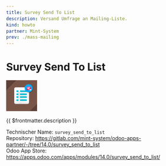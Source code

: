 ```yaml
---
title: Survey Send To List
description: Versand Umfrage an Mailing-Liste.
kind: howto
partner: Mint-System
prev: ./mass-mailing
---
```

# Survey Send To List
![](attachments/odoo_icons_survey_send_to_list.png)

{{ $frontmatter.description }}

Technischer Name: `survey_send_to_list`\
Repository: <https://gitlab.com/mint-system/odoo-apps-partner/-/tree/14.0/survey_send_to_list>\
Odoo App Store: <https://apps.odoo.com/apps/modules/14.0/survey_send_to_list/>
